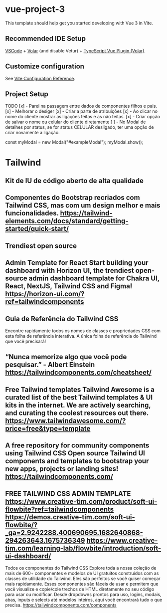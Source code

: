 # vue-project-3

This template should help get you started developing with Vue 3 in Vite.

## Recommended IDE Setup

[VSCode](https://code.visualstudio.com/) + [Volar](https://marketplace.visualstudio.com/items?itemName=Vue.volar) (and disable Vetur) + [TypeScript Vue Plugin (Volar)](https://marketplace.visualstudio.com/items?itemName=Vue.vscode-typescript-vue-plugin).

## Customize configuration

See [Vite Configuration Reference](https://vitejs.dev/config/).

## Project Setup

TODO
[x] - Parei na passagem entre dados de componentes filhos e pais.
[x] - Melhorar o desiger
[x] - Criar a parte de atribuições
[x] - Ao clicar no nome do cliente mostrar as ligações feitas e as não feitas.
[x] - Criar opção de salvar o nome ou celular do cliente diretamente
[ ] - No Modal de detalhes por status, se for status CELULAR desligado, ter uma opção de criar novamente a ligação.


const myModal = new Modal("#exampleModal");
myModal.show();

# Tailwind

## Kit de IU de código aberto de alta qualidade
Componentes do Bootstrap recriados com Tailwind CSS, mas com um design melhor e mais funcionalidades.
https://tailwind-elements.com/docs/standard/getting-started/quick-start/
----


## Trendiest open source
Admin Template for React
Start building your dashboard with Horizon UI, the trendiest open-source admin dashboard template for Chakra UI, React, NextJS, Tailwind CSS and Figma!
https://horizon-ui.com/?ref=tailwindcomponents
----

## Guia de Referência do Tailwind CSS
Encontre rapidamente todos os nomes de classes e propriedades CSS com esta folha de referência interativa. A única folha de referência do Tailwind que você precisará!

“Nunca memorize algo que você pode pesquisar.” - Albert Einstein
https://tailwindcomponents.com/cheatsheet/
----


Free Tailwind templates
Tailwind Awesome is a curated list of the best Tailwind templates & UI kits in the internet. We are actively searching, and curating the coolest resources out there.
https://www.tailwindawesome.com/?price=free&type=template
----

A free repository for community
components using Tailwind CSS
Open source Tailwind UI components and templates to
bootstrap your new apps, projects or landing sites!
https://tailwindcomponents.com/
----

FREE TAILWIND CSS ADMIN TEMPLATE
https://www.creative-tim.com/product/soft-ui-flowbite?ref=tailwindcomponents
https://demos.creative-tim.com/soft-ui-flowbite/?_ga=2.9242288.400690695.1682640868-294263643.1675736349
https://www.creative-tim.com/learning-lab/flowbite/introduction/soft-ui-dashboard/
----

Todos os componentes do Tailwind CSS
Explore toda a nossa coleção de mais de 600+ componentes e modelos de UI gratuitos construídos com as classes de utilidade do Tailwind. Eles são perfeitos se você quiser começar mais rapidamente. Esses componentes são fáceis de usar e permitem que você visualize e copie/cole trechos de HTML diretamente no seu código para usar ou modificar. Desde dropdowns prontos para uso, logins, modais, abas, inputs e selects até modelos inteiros, aqui você encontrará tudo o que precisa.
https://tailwindcomponents.com/components

